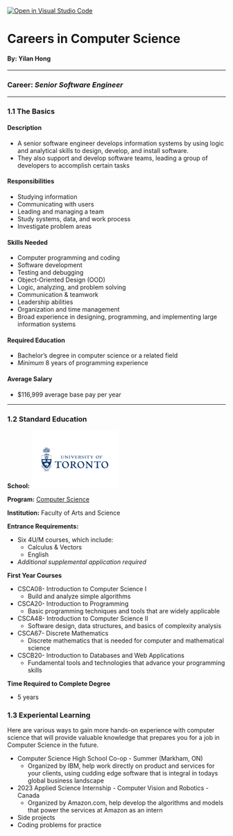 [![Open in Visual Studio Code](https://classroom.github.com/assets/open-in-vscode-c66648af7eb3fe8bc4f294546bfd86ef473780cde1dea487d3c4ff354943c9ae.svg)](https://classroom.github.com/online_ide?assignment_repo_id=8858324&assignment_repo_type=AssignmentRepo)
# Careers in Computer Science
#### By: Yilan Hong
---
### Career: *Senior Software Engineer*
---
### 1.1 The Basics
#### Description
- A senior software engineer develops information systems by using logic and analytical skills to design, develop, and install software.
- They also support and develop software teams, leading a group of developers to accomplish certain tasks

#### Responsibilities
- Studying information
- Communicating with users
- Leading and managing a team
- Study systems, data, and work process
- Investigate problem areas

#### Skills Needed
- Computer programming and coding
- Software development
- Testing and debugging
- Object-Oriented Design (OOD)
- Logic, analyzing, and problem solving
- Communication & teamwork
- Leadership abilities
- Organization and time management
- Broad experience in designing, programming, and implementing large information systems

#### Required Education
- Bachelor’s degree in  computer science or a related field
- *Minimum* 8 years of programming experience

#### Average Salary
- $116,999 average base pay per year
---
### 1.2 Standard Education
**School:** <img src="uoftlogo.png" alt="University of Toronto" width="200"/>

**Program:** [Computer Science](https://future.utoronto.ca/undergraduate-programs/computer-science/)

**Institution:** Faculty of Arts and Science

**Entrance Requirements:** 
- Six 4U/M courses, which include:
  - Calculus & Vectors
  - English
- *Additional supplemental application required*

**First Year Courses**
- CSCA08- Introduction to Computer Science I
  - Build and analyze simple algorithms
- CSCA20- Introduction to Programming
  - Basic programming techniques and tools that are widely applicable
- CSCA48- Introduction to Computer Science II
  - Software design, data structures, and basics of complexity analysis
- CSCA67- Discrete Mathematics
  - Discrete mathematics that is needed for computer and mathematical science
- CSCB20- Introduction to Databases and Web Applications
  - Fundamental tools and technologies that advance your programming skills

**Time Required to Complete Degree**
- 5 years

### 1.3 Experiental Learning

Here are various ways to gain more hands-on experience with computer science that will provide valuable knowledge that prepares you for a job in Computer Science in the future.

- Computer Science High School Co-op - Summer (Markham, ON)
  - Organized by IBM, help work directly on product and services for your clients, using cudding edge software that is integral in todays global business landscape
- 2023 Applied Science Internship - Computer Vision and Robotics - Canada
  - Organized by Amazon.com, help develop the algorithms and models that power the services at Amazon as an intern
- Side projects
- Coding problems for practice